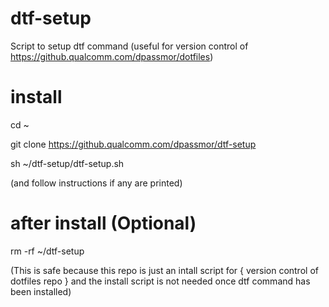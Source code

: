 # dtf-setup
Script to setup dtf command (useful for version control of https://github.qualcomm.com/dpassmor/dotfiles)

# install

cd ~

git clone https://github.qualcomm.com/dpassmor/dtf-setup

sh ~/dtf-setup/dtf-setup.sh

(and follow instructions if any are printed)

# after install (Optional)

rm -rf ~/dtf-setup

(This is safe because this repo is just an intall script for { version control of dotfiles repo } and the install script is not needed once dtf command has been installed)
